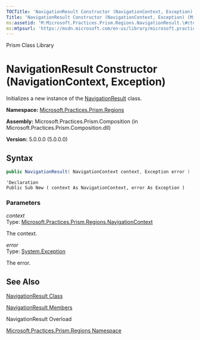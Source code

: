 ```yaml
---
TOCTitle: 'NavigationResult Constructor (NavigationContext, Exception)'
Title: 'NavigationResult Constructor (NavigationContext, Exception) (Microsoft.Practices.Prism.Regions)'
ms:assetid: 'M:Microsoft.Practices.Prism.Regions.NavigationResult.\#ctor(Microsoft.Practices.Prism.Regions.NavigationContext,System.Exception)'
ms:mtpsurl: 'https://msdn.microsoft.com/en-us/library/microsoft.practices.prism.regions.navigationresult.navigationresult(v=pandp.50)'
---
```


Prism Class Library

NavigationResult Constructor (NavigationContext, Exception)
===========================================================

Initializes a new instance of the [NavigationResult](https://msdn.microsoft.com/en-us/library/microsoft.practices.prism.regions.navigationresult(v=pandp.50)) class.

**Namespace:** [Microsoft.Practices.Prism.Regions](https://msdn.microsoft.com/en-us/library/microsoft.practices.prism.regions(v=pandp.50))

**Assembly:** Microsoft.Practices.Prism.Composition (in Microsoft.Practices.Prism.Composition.dll)

**Version:** 5.0.0.0 (5.0.0.0)


## Syntax


```C#
public NavigationResult( NavigationContext context, Exception error )
```
```VB
'Declaration
Public Sub New ( context As NavigationContext, error As Exception )
```


### Parameters

*context*  
Type: [Microsoft.Practices.Prism.Regions.NavigationContext](https://msdn.microsoft.com/en-us/library/microsoft.practices.prism.regions.navigationcontext(v=pandp.50))

The context.

*error*  
Type: [System.Exception](http://msdn.microsoft.com/en-us/library/c18k6c59)

The error.

See Also
--------


[NavigationResult Class](https://msdn.microsoft.com/en-us/library/microsoft.practices.prism.regions.navigationresult(v=pandp.50))

[NavigationResult Members](https://msdn.microsoft.com/en-us/library/microsoft.practices.prism.regions.navigationresult_members(v=pandp.50))

NavigationResult Overload

[Microsoft.Practices.Prism.Regions Namespace](https://msdn.microsoft.com/en-us/library/microsoft.practices.prism.regions(v=pandp.50))
